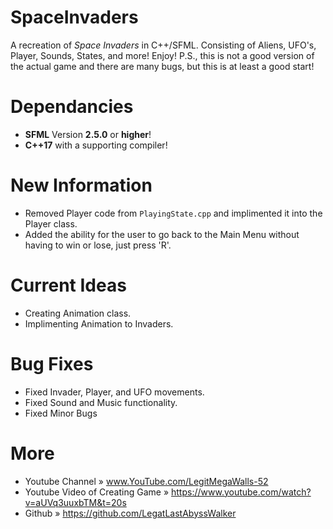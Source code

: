 # SpaceInvaders
A recreation of _Space Invaders_ in C++/SFML. 
Consisting of Aliens, UFO's, Player, Sounds, States, and more! Enjoy!
P.S., this is not a good version of the actual game and there are many bugs, but this is at least a good start!


# Dependancies
* **SFML** Version **2.5.0** or **higher**!
* **C++17** with a supporting compiler!

# New Information
* Removed Player code from `PlayingState.cpp` and implimented it into the Player class. 
* Added the ability for the user to go back to the Main Menu without having to win or lose, just press 'R'. 

# Current Ideas
* Creating Animation class.
* Implimenting Animation to Invaders.

# Bug Fixes
* Fixed Invader, Player, and UFO movements.
* Fixed Sound and Music functionality.
* Fixed Minor Bugs

# More
* Youtube Channel                » www.YouTube.com/LegitMegaWalls-52
* Youtube Video of Creating Game » https://www.youtube.com/watch?v=aUVq3uuxbTM&t=20s
* Github                         » https://github.com/LegatLastAbyssWalker
